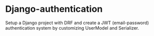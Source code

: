 # Django-authentication
Setup a Django project with DRF and create a JWT (email-password) authentication system by customizing UserModel and Serializer.
